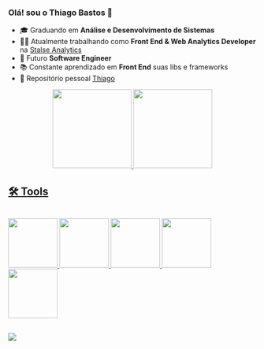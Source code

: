 ### Olá! sou o Thiago Bastos 👋
- 🎓 Graduando em **Análise e Desenvolvimento de Sistemas**
- 👨‍💻 Atualmente trabalhando como **Front End & Web Analytics Developer** na <a href="https://www.stalse.com/" target="_blank">Stalse Analytics</a>
- 🚀 Futuro **Software Engineer**
- 📚 Constante aprendizado em **Front End** suas libs e frameworks
- 👾 Repositório pessoal <a href="https://github.com/thh-carvalho" target="_blank">Thiago </a>

<div align="center">
  <a href="https://github.com/bastos-stalse">
  <img height="160em" src="https://github-readme-stats.vercel.app/api?username=bastos-stalse&show_icons=true&theme=dracula"/>
  <img height="160em" src="https://github-readme-stats.vercel.app/api/top-langs/?username=bastos-stalse&layout=compact&langs_count=7&theme=dracula"/>
</div>
  
## 🛠 Tools

<div style="display: inline_block"><br>
    <img src="https://cdn.jsdelivr.net/gh/devicons/devicon/icons/javascript/javascript-original.svg" style="width: 100px; heigth: 100px;" />
    <img src="https://cdn.jsdelivr.net/gh/devicons/devicon/icons/html5/html5-original.svg" style="width: 100px; heigth: 100px;" />
    <img src="https://cdn.jsdelivr.net/gh/devicons/devicon/icons/css3/css3-original.svg" style="width: 100px; heigth: 100px;" />
    <img src="https://upload.wikimedia.org/wikipedia/commons/thumb/c/cf/Angular_full_color_logo.svg/2048px-Angular_full_color_logo.svg.png" style="width: 100px; heigth: 100px;" />
    <img src="https://cdn.jsdelivr.net/gh/devicons/devicon/icons/python/python-original.svg" style="width: 100px; heigth: 100px;" />
</div>
  
 ## 
  
<div> 
  <a href="https://www.linkedin.com/in/thiagohcarvalho/" target="_blank"><img src="https://img.shields.io/badge/-LinkedIn-%230077B5?style=for-the-badge&logo=linkedin&logoColor=white" target="_blank"></a> 
</div>
